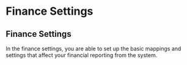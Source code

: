 # Finance Settings

## **Finance Settings**

In the finance settings, you are able to set up the basic mappings and settings that affect your financial reporting from the system.

